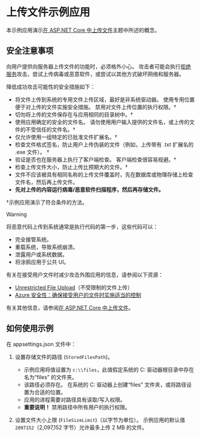 # <a name="upload-files-sample-app"></a>上传文件示例应用

本示例应用演示[在 ASP.NET Core 中上传文件](https://docs.microsoft.com/aspnet/core/mvc/models/file-uploads)主题中所述的概念。

## <a name="security-considerations"></a>安全注意事项

向用户提供向服务器上传文件的功能时，必须格外小心。 攻击者可能会执行[拒绝服务](/windows-hardware/drivers/ifs/denial-of-service)攻击，尝试上传病毒或恶意软件，或尝试以其他方式破坏网络和服务器。

降低成功攻击可能性的安全措施如下：

* 将文件上传到系统的专用文件上传区域，最好是非系统驱动器。 使用专用位置便于对上传的文件实施安全措施。 禁用对文件上传位置的执行权限。&dagger;
* 切勿将上传的文件保存在与应用相同的目录树中。&dagger;
* 使用应用确定的安全的文件名。 请勿使用用户输入提供的文件名，或上传的文件的不受信任的文件名。&dagger;
* 仅允许使用一组特定的已批准文件扩展名。&dagger;
* 检查文件格式签名，防止用户上传伪装的文件（例如，上传带有 .txt 扩展名的 .exe 文件）。   &dagger;
* 验证是否也在服务器上执行了客户端检查。 客户端检查很容易规避。&dagger;
* 检查上传文件大小，防止上传比预期大的文件。&dagger;
* 文件不应该被具有相同名称的上传文件覆盖时，先在数据库或物理存储上检查文件名，然后再上传文件。
* **先对上传的内容运行病毒/恶意软件扫描程序，然后再存储文件。**

&dagger;示例应用演示了符合条件的方法。

> [!WARNING]
> 将恶意代码上传到系统通常是执行代码的第一步，这些代码可以：
>
> * 完全接管系统。
> * 重载系统，导致系统崩溃。
> * 泄露用户或系统数据。
> * 将涂鸦应用于公共 UI。
>
> 有关在接受用户文件时减少攻击外围应用的信息，请参阅以下资源：
>
> * [Unrestricted File Upload](https://www.owasp.org/index.php/Unrestricted_File_Upload)（不受限制的文件上传）
> * [Azure 安全性：确保接受用户的文件时实施适当的控制](/azure/security/azure-security-threat-modeling-tool-input-validation#controls-users)

有关其他信息，请参阅[在 ASP.NET Core 中上传文件](https://docs.microsoft.com/aspnet/core/mvc/models/file-uploads)。

## <a name="how-to-use-the-sample"></a>如何使用示例

在 appsettings.json 文件中： 

1. 设置存储文件的路径 (`StoredFilesPath`)。

   * 示例应用将值设置为 `c:\\files`，此值假定系统的 C: 驱动器根目录中存在名为“files”  的文件夹。
   * 该路径必须存在。 在系统的 C: 驱动器上创建“files”  文件夹，或将路径设置为合适的位置。
   * 应用的进程需要对路径具有读取/写入权限。
   * **重要说明！** 禁用路径中所有用户的执行权限。

1. 设置文件大小上限 (`FileSizeLimit`)（以字节为单位）。 示例应用的默认值 `2097152`（2,097,152 字节）允许最多上传 2 MB 的文件。
